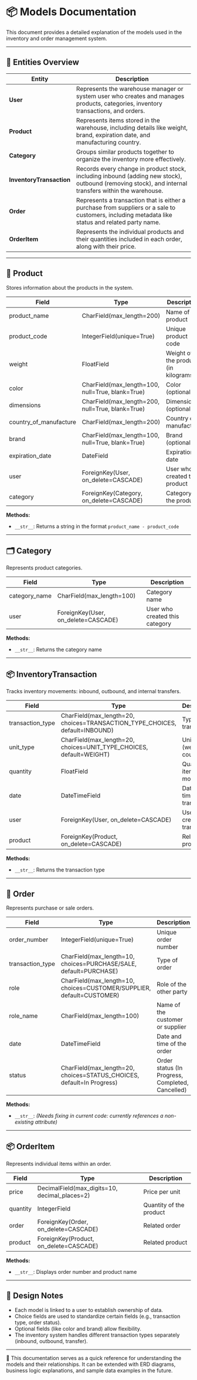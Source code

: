 # 📦 Models Documentation

This document provides a detailed explanation of the models used in the inventory and order management system.

---
## 🧩 Entities Overview

| Entity                  | Description |
|-------------------------|-------------|
| **User**                | Represents the warehouse manager or system user who creates and manages products,    categories, inventory transactions, and orders. |
| **Product**             | Represents items stored in the warehouse, including details like weight, brand, expiration date, and manufacturing country. |
| **Category**            | Groups similar products together to organize the inventory more effectively. |
| **InventoryTransaction**| Records every change in product stock, including inbound (adding new stock), outbound (removing stock), and internal transfers within the warehouse. |
| **Order**               | Represents a transaction that is either a purchase from suppliers or a sale to customers, including metadata like status and related party name. |
| **OrderItem**           | Represents the individual products and their quantities included in each order, along with their price. |

---

## 🛒 Product
Stores information about the products in the system.

| Field | Type | Description |
|------|------|-------------|
| product_name | CharField(max_length=200) | Name of the product |
| product_code | IntegerField(unique=True) | Unique product code |
| weight | FloatField | Weight of the product (in kilograms) |
| color | CharField(max_length=100, null=True, blank=True) | Color (optional) |
| dimensions | CharField(max_length=200, null=True, blank=True) | Dimensions (optional) |
| country_of_manufacture | CharField(max_length=200) | Country of manufacture |
| brand | CharField(max_length=100, null=True, blank=True) | Brand (optional) |
| expiration_date | DateField | Expiration date |
| user | ForeignKey(User, on_delete=CASCADE) | User who created this product |
| category | ForeignKey(Category, on_delete=CASCADE) | Category of the product |

**Methods:**
- `__str__`: Returns a string in the format `product_name - product_code`

---

## 🗂 Category
Represents product categories.

| Field | Type | Description |
|------|------|-------------|
| category_name | CharField(max_length=100) | Category name |
| user | ForeignKey(User, on_delete=CASCADE) | User who created this category |

**Methods:**
- `__str__`: Returns the category name

---

## 📦 InventoryTransaction
Tracks inventory movements: inbound, outbound, and internal transfers.

| Field | Type | Description |
|------|------|-------------|
| transaction_type | CharField(max_length=20, choices=TRANSACTION_TYPE_CHOICES, default=INBOUND) | Type of transaction |
| unit_type | CharField(max_length=20, choices=UNIT_TYPE_CHOICES, default=WEIGHT) | Unit type (weight or count) |
| quantity | FloatField | Quantity of items moved |
| date | DateTimeField | Date and time of the transaction |
| user | ForeignKey(User, on_delete=CASCADE) | User who created the transaction |
| product | ForeignKey(Product, on_delete=CASCADE) | Related product |

**Methods:**
- `__str__`: Returns the transaction type

---

## 🧾 Order
Represents purchase or sale orders.

| Field | Type | Description |
|------|------|-------------|
| order_number | IntegerField(unique=True) | Unique order number |
| transaction_type | CharField(max_length=10, choices=PURCHASE/SALE, default=PURCHASE) | Type of order |
| role | CharField(max_length=10, choices=CUSTOMER/SUPPLIER, default=CUSTOMER) | Role of the other party |
| role_name | CharField(max_length=100) | Name of the customer or supplier |
| date | DateTimeField | Date and time of the order |
| status | CharField(max_length=20, choices=STATUS_CHOICES, default=In Progress) | Order status (In Progress, Completed, Cancelled) |

**Methods:**
- `__str__`: *(Needs fixing in current code: currently references a non-existing attribute)*

---

## 📦 OrderItem
Represents individual items within an order.

| Field | Type | Description |
|------|------|-------------|
| price | DecimalField(max_digits=10, decimal_places=2) | Price per unit |
| quantity | IntegerField | Quantity of the product |
| order | ForeignKey(Order, on_delete=CASCADE) | Related order |
| product | ForeignKey(Product, on_delete=CASCADE) | Related product |

**Methods:**
- `__str__`: Displays order number and product name

---

## 🧩 Design Notes
- Each model is linked to a user to establish ownership of data.
- Choice fields are used to standardize certain fields (e.g., transaction type, order status).
- Optional fields (like color and brand) allow flexibility.
- The inventory system handles different transaction types separately (inbound, outbound, transfer).

---

🌱 This documentation serves as a quick reference for understanding the models and their relationships. It can be extended with ERD diagrams, business logic explanations, and sample data examples in the future.
